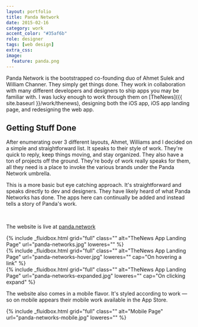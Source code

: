 ```yaml
---
layout: portfolio
title: Panda Network
date: 2015-02-16
category: work
accent_color: "#35af6b"
role: designer
tags: [web design]
extra_css:
image:
  feature: panda.png
---
```


Panda Network is the bootstrapped co-founding duo of Ahmet Sulek and William Channer. They simply get things done. They work in collaboration with many different developers and designers to ship apps you may be familiar with. I was lucky enough to work through them on [TheNews]({{ site.baseurl }}/work/thenews), designing both the iOS app, iOS app landing page, and redesigning the web app.

## Getting Stuff Done
After enumerating over 3 different layouts, Ahmet, Williams and I decided on a simple and straightforward list. It speaks to their style of work. They're quick to reply, keep things moving, and stay organized. They also have a ton of projects off the ground. They're body of work really speaks for them, all they need is a place to invoke the various brands under the Panda Network umbrella.

This is a more basic but eye catching approach. It's straightforward and speaks directly to dev and designers. They have likely heard of what Panda Networks has done. The apps here can continually be added and instead tells a story of Panda's work.

<br>

The website is live at [panda.network](http://panda.network)

<div>{% include _fluidbox.html grid="full" class="" alt="TheNews App Landing Page" url="panda-networks.jpg" loweres="" %}</div>

<div>{% include _fluidbox.html grid="full" class="" alt="TheNews App Landing Page" url="panda-networks-hover.jpg" loweres="" cap="On hovering a link" %}</div>

<div>{% include _fluidbox.html grid="full" class="" alt="TheNews App Landing Page" url="panda-networks-expanded.jpg" loweres="" cap="On clicking expand" %}</div>


The website also comes in a mobile flavor. It's styled according to work — so on mobile appears their mobile work available in the App Store.

<div>{% include _fluidbox.html grid="full" class="" alt="Mobile Page" url="panda-networks-mobile.jpg" loweres="" %}</div>

